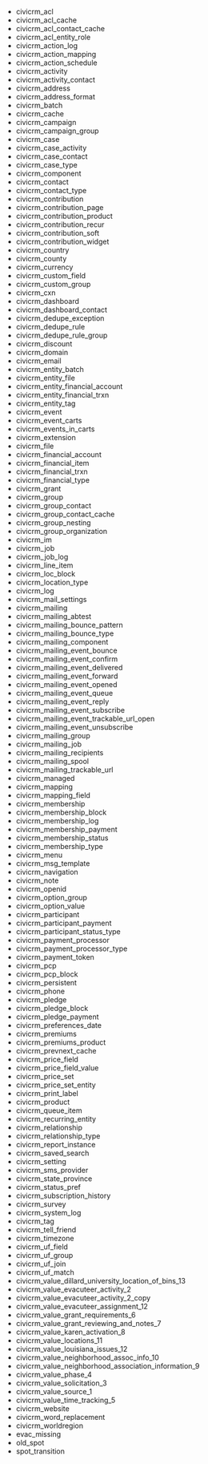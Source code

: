   * civicrm_acl
  * civicrm_acl_cache
  * civicrm_acl_contact_cache
  * civicrm_acl_entity_role
  * civicrm_action_log
  * civicrm_action_mapping
  * civicrm_action_schedule
  * civicrm_activity
  * civicrm_activity_contact
  * civicrm_address
  * civicrm_address_format
  * civicrm_batch
  * civicrm_cache
  * civicrm_campaign
  * civicrm_campaign_group
  * civicrm_case
  * civicrm_case_activity
  * civicrm_case_contact
  * civicrm_case_type
  * civicrm_component
  * civicrm_contact
  * civicrm_contact_type
  * civicrm_contribution
  * civicrm_contribution_page
  * civicrm_contribution_product
  * civicrm_contribution_recur
  * civicrm_contribution_soft
  * civicrm_contribution_widget
  * civicrm_country
  * civicrm_county
  * civicrm_currency
  * civicrm_custom_field
  * civicrm_custom_group
  * civicrm_cxn
  * civicrm_dashboard
  * civicrm_dashboard_contact
  * civicrm_dedupe_exception
  * civicrm_dedupe_rule
  * civicrm_dedupe_rule_group
  * civicrm_discount
  * civicrm_domain
  * civicrm_email
  * civicrm_entity_batch
  * civicrm_entity_file
  * civicrm_entity_financial_account
  * civicrm_entity_financial_trxn
  * civicrm_entity_tag
  * civicrm_event
  * civicrm_event_carts
  * civicrm_events_in_carts
  * civicrm_extension
  * civicrm_file
  * civicrm_financial_account
  * civicrm_financial_item
  * civicrm_financial_trxn
  * civicrm_financial_type
  * civicrm_grant
  * civicrm_group
  * civicrm_group_contact
  * civicrm_group_contact_cache
  * civicrm_group_nesting
  * civicrm_group_organization
  * civicrm_im
  * civicrm_job
  * civicrm_job_log
  * civicrm_line_item
  * civicrm_loc_block
  * civicrm_location_type
  * civicrm_log
  * civicrm_mail_settings
  * civicrm_mailing
  * civicrm_mailing_abtest
  * civicrm_mailing_bounce_pattern
  * civicrm_mailing_bounce_type
  * civicrm_mailing_component
  * civicrm_mailing_event_bounce
  * civicrm_mailing_event_confirm
  * civicrm_mailing_event_delivered
  * civicrm_mailing_event_forward
  * civicrm_mailing_event_opened
  * civicrm_mailing_event_queue
  * civicrm_mailing_event_reply
  * civicrm_mailing_event_subscribe
  * civicrm_mailing_event_trackable_url_open
  * civicrm_mailing_event_unsubscribe
  * civicrm_mailing_group
  * civicrm_mailing_job
  * civicrm_mailing_recipients
  * civicrm_mailing_spool
  * civicrm_mailing_trackable_url
  * civicrm_managed
  * civicrm_mapping
  * civicrm_mapping_field
  * civicrm_membership
  * civicrm_membership_block
  * civicrm_membership_log
  * civicrm_membership_payment
  * civicrm_membership_status
  * civicrm_membership_type
  * civicrm_menu
  * civicrm_msg_template
  * civicrm_navigation
  * civicrm_note
  * civicrm_openid
  * civicrm_option_group
  * civicrm_option_value
  * civicrm_participant
  * civicrm_participant_payment
  * civicrm_participant_status_type
  * civicrm_payment_processor
  * civicrm_payment_processor_type
  * civicrm_payment_token
  * civicrm_pcp
  * civicrm_pcp_block
  * civicrm_persistent
  * civicrm_phone
  * civicrm_pledge
  * civicrm_pledge_block
  * civicrm_pledge_payment
  * civicrm_preferences_date
  * civicrm_premiums
  * civicrm_premiums_product
  * civicrm_prevnext_cache
  * civicrm_price_field
  * civicrm_price_field_value
  * civicrm_price_set
  * civicrm_price_set_entity
  * civicrm_print_label
  * civicrm_product
  * civicrm_queue_item
  * civicrm_recurring_entity
  * civicrm_relationship
  * civicrm_relationship_type
  * civicrm_report_instance
  * civicrm_saved_search
  * civicrm_setting
  * civicrm_sms_provider
  * civicrm_state_province
  * civicrm_status_pref
  * civicrm_subscription_history
  * civicrm_survey
  * civicrm_system_log
  * civicrm_tag
  * civicrm_tell_friend
  * civicrm_timezone
  * civicrm_uf_field
  * civicrm_uf_group
  * civicrm_uf_join
  * civicrm_uf_match
  * civicrm_value_dillard_university_location_of_bins_13
  * civicrm_value_evacuteer_activity_2
  * civicrm_value_evacuteer_activity_2_copy
  * civicrm_value_evacuteer_assignment_12
  * civicrm_value_grant_requirements_6
  * civicrm_value_grant_reviewing_and_notes_7
  * civicrm_value_karen_activation_8
  * civicrm_value_locations_11
  * civicrm_value_louisiana_issues_12
  * civicrm_value_neighborhood_assoc_info_10
  * civicrm_value_neighborhood_association_information_9
  * civicrm_value_phase_4
  * civicrm_value_solicitation_3
  * civicrm_value_source_1
  * civicrm_value_time_tracking_5
  * civicrm_website
  * civicrm_word_replacement
  * civicrm_worldregion
  * evac_missing
  * old_spot
  * spot_transition
